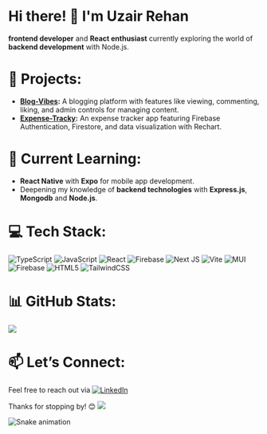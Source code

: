 # Hi there! 👋 I'm Uzair Rehan

 **frontend developer** and **React enthusiast** currently exploring the world of **backend development** with Node.js.  

# 🌟 Projects:
- **[Blog-Vibes](https://blogvibes.vercel.app/):** A blogging platform with features like viewing, commenting, liking, and admin controls for managing content.  
- **[Expense-Tracky](https://expensetracky.vercel.app/):** An expense tracker app featuring Firebase Authentication, Firestore, and data visualization with Rechart.  

# 🚀 Current Learning:
- **React Native** with **Expo** for mobile app development.
- Deepening my knowledge of **backend technologies** with **Express.js**, **Mongodb** and **Node.js**.

# 💻 Tech Stack:
![TypeScript](https://img.shields.io/badge/typescript-%23007ACC.svg?style=for-the-badge&logo=typescript&logoColor=white)  ![JavaScript](https://img.shields.io/badge/javascript-%23323330.svg?style=for-the-badge&logo=javascript&logoColor=%23F7DF1E) ![React](https://img.shields.io/badge/react-%2320232a.svg?style=for-the-badge&logo=react&logoColor=%2361DAFB) ![Firebase](https://img.shields.io/badge/firebase-%23039BE5.svg?style=for-the-badge&logo=firebase) ![Next JS](https://img.shields.io/badge/Next-black?style=for-the-badge&logo=next.js&logoColor=white)   ![Vite](https://img.shields.io/badge/vite-%23646CFF.svg?style=for-the-badge&logo=vite&logoColor=white) ![MUI](https://img.shields.io/badge/MUI-%230081CB.svg?style=for-the-badge&logo=mui&logoColor=white) ![Firebase](https://img.shields.io/badge/firebase-a08021?style=for-the-badge&logo=firebase&logoColor=ffcd34) ![HTML5](https://img.shields.io/badge/html5-%23E34F26.svg?style=for-the-badge&logo=html5&logoColor=white) ![TailwindCSS](https://img.shields.io/badge/tailwindcss-%2338B2AC.svg?style=for-the-badge&logo=tailwind-css&logoColor=white)

# 📊 GitHub Stats:
![](https://github-readme-stats.vercel.app/api/top-langs/?username=uzairrehan&theme=dark&hide_border=false&include_all_commits=false&count_private=false&layout=compact)

# 📫 Let’s Connect:
Feel free to reach out via  [![LinkedIn](https://img.shields.io/badge/LinkedIn-%230077B5.svg?logo=linkedin&logoColor=white)](https://linkedin.com/in/uzairrehan)  


Thanks for stopping by! 😊
[![](https://visitcount.itsvg.in/api?id=uzairrehan&icon=0&color=0)](https://visitcount.itsvg.in)

<img src="https://profile-readme-generator.com/assets/snake.svg" alt="Snake animation" />

